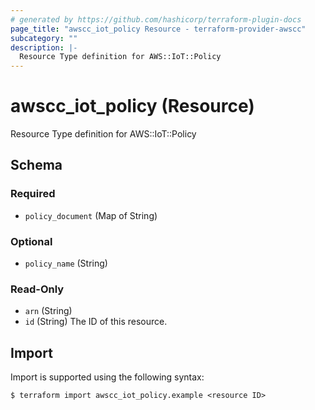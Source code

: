 ```yaml
---
# generated by https://github.com/hashicorp/terraform-plugin-docs
page_title: "awscc_iot_policy Resource - terraform-provider-awscc"
subcategory: ""
description: |-
  Resource Type definition for AWS::IoT::Policy
---
```


# awscc_iot_policy (Resource)

Resource Type definition for AWS::IoT::Policy



<!-- schema generated by tfplugindocs -->
## Schema

### Required

- `policy_document` (Map of String)

### Optional

- `policy_name` (String)

### Read-Only

- `arn` (String)
- `id` (String) The ID of this resource.

## Import

Import is supported using the following syntax:

```shell
$ terraform import awscc_iot_policy.example <resource ID>
```
